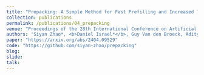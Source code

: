 ```yaml
---
title: "Prepacking: A Simple Method for Fast Prefilling and Increased Throughput in Large Language Models"
collection: publications
permalink: /publications/04_prepacking
venue: "Proceedings of the 28th International Conference on Artificial Intelligence and Statistics (AISTATS) 2025"
authors: 'Siyan Zhao*, <b>Daniel Israel*</b>, Guy Van den Broeck, Aditya Grover'
paper: "https://arxiv.org/abs/2404.09529"
code: "https://github.com/siyan-zhao/prepacking"
blog:
slide:
talk:
---
```


